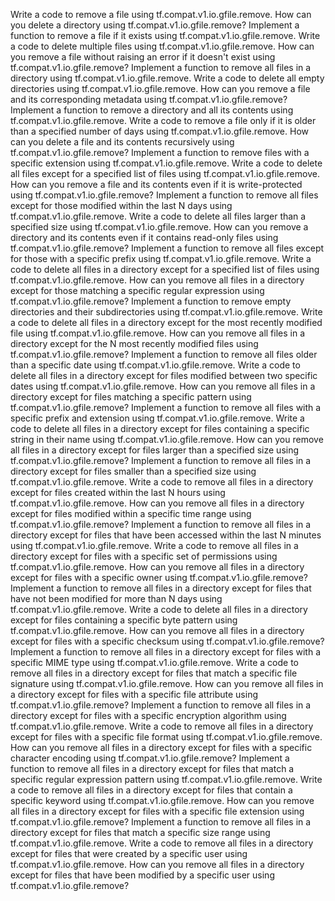 Write a code to remove a file using tf.compat.v1.io.gfile.remove.
How can you delete a directory using tf.compat.v1.io.gfile.remove?
Implement a function to remove a file if it exists using tf.compat.v1.io.gfile.remove.
Write a code to delete multiple files using tf.compat.v1.io.gfile.remove.
How can you remove a file without raising an error if it doesn't exist using tf.compat.v1.io.gfile.remove?
Implement a function to remove all files in a directory using tf.compat.v1.io.gfile.remove.
Write a code to delete all empty directories using tf.compat.v1.io.gfile.remove.
How can you remove a file and its corresponding metadata using tf.compat.v1.io.gfile.remove?
Implement a function to remove a directory and all its contents using tf.compat.v1.io.gfile.remove.
Write a code to remove a file only if it is older than a specified number of days using tf.compat.v1.io.gfile.remove.
How can you delete a file and its contents recursively using tf.compat.v1.io.gfile.remove?
Implement a function to remove files with a specific extension using tf.compat.v1.io.gfile.remove.
Write a code to delete all files except for a specified list of files using tf.compat.v1.io.gfile.remove.
How can you remove a file and its contents even if it is write-protected using tf.compat.v1.io.gfile.remove?
Implement a function to remove all files except for those modified within the last N days using tf.compat.v1.io.gfile.remove.
Write a code to delete all files larger than a specified size using tf.compat.v1.io.gfile.remove.
How can you remove a directory and its contents even if it contains read-only files using tf.compat.v1.io.gfile.remove?
Implement a function to remove all files except for those with a specific prefix using tf.compat.v1.io.gfile.remove.
Write a code to delete all files in a directory except for a specified list of files using tf.compat.v1.io.gfile.remove.
How can you remove all files in a directory except for those matching a specific regular expression using tf.compat.v1.io.gfile.remove?
Implement a function to remove empty directories and their subdirectories using tf.compat.v1.io.gfile.remove.
Write a code to delete all files in a directory except for the most recently modified file using tf.compat.v1.io.gfile.remove.
How can you remove all files in a directory except for the N most recently modified files using tf.compat.v1.io.gfile.remove?
Implement a function to remove all files older than a specific date using tf.compat.v1.io.gfile.remove.
Write a code to delete all files in a directory except for files modified between two specific dates using tf.compat.v1.io.gfile.remove.
How can you remove all files in a directory except for files matching a specific pattern using tf.compat.v1.io.gfile.remove?
Implement a function to remove all files with a specific prefix and extension using tf.compat.v1.io.gfile.remove.
Write a code to delete all files in a directory except for files containing a specific string in their name using tf.compat.v1.io.gfile.remove.
How can you remove all files in a directory except for files larger than a specified size using tf.compat.v1.io.gfile.remove?
Implement a function to remove all files in a directory except for files smaller than a specified size using tf.compat.v1.io.gfile.remove.
Write a code to remove all files in a directory except for files created within the last N hours using tf.compat.v1.io.gfile.remove.
How can you remove all files in a directory except for files modified within a specific time range using tf.compat.v1.io.gfile.remove?
Implement a function to remove all files in a directory except for files that have been accessed within the last N minutes using tf.compat.v1.io.gfile.remove.
Write a code to remove all files in a directory except for files with a specific set of permissions using tf.compat.v1.io.gfile.remove.
How can you remove all files in a directory except for files with a specific owner using tf.compat.v1.io.gfile.remove?
Implement a function to remove all files in a directory except for files that have not been modified for more than N days using tf.compat.v1.io.gfile.remove.
Write a code to delete all files in a directory except for files containing a specific byte pattern using tf.compat.v1.io.gfile.remove.
How can you remove all files in a directory except for files with a specific checksum using tf.compat.v1.io.gfile.remove?
Implement a function to remove all files in a directory except for files with a specific MIME type using tf.compat.v1.io.gfile.remove.
Write a code to remove all files in a directory except for files that match a specific file signature using tf.compat.v1.io.gfile.remove.
How can you remove all files in a directory except for files with a specific file attribute using tf.compat.v1.io.gfile.remove?
Implement a function to remove all files in a directory except for files with a specific encryption algorithm using tf.compat.v1.io.gfile.remove.
Write a code to remove all files in a directory except for files with a specific file format using tf.compat.v1.io.gfile.remove.
How can you remove all files in a directory except for files with a specific character encoding using tf.compat.v1.io.gfile.remove?
Implement a function to remove all files in a directory except for files that match a specific regular expression pattern using tf.compat.v1.io.gfile.remove.
Write a code to remove all files in a directory except for files that contain a specific keyword using tf.compat.v1.io.gfile.remove.
How can you remove all files in a directory except for files with a specific file extension using tf.compat.v1.io.gfile.remove?
Implement a function to remove all files in a directory except for files that match a specific size range using tf.compat.v1.io.gfile.remove.
Write a code to remove all files in a directory except for files that were created by a specific user using tf.compat.v1.io.gfile.remove.
How can you remove all files in a directory except for files that have been modified by a specific user using tf.compat.v1.io.gfile.remove?